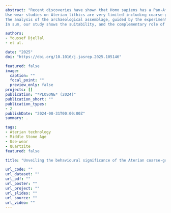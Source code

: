 ```yaml
---
abstract: "Recent discoveries have shown that Homo sapiens has a Pan-African origin, and North Africa has been an important region for the development and expansion of its biological and cultural traits. Early manifestations of Homo sapiens complex behaviour in North Africa are tied to the emergence of the Aterian culture around 150 ka BP. The Aterian repertoire includes stone, bone, and ivory tools, vegetal, animal and marine remains, as well as pigment and perforated shells for symbolic expressions. Within this cultural package, investigating the typo-technological variability observed in the stone tool assemblage is crucial to better understanding the emergence and development of Homo sapiens behaviour. However, the latter can only be fully reconstructed when complemented with the study of the tools’ function.
Use-wear studies on Aterian lithics are very limited including coarse-grained materials despite their abundance in several Aterian sequences. This study presents the results of the use-wear analysis on the quartzite assemblage from the Aterian sequence of Rhafas cave. A use-wear experimental reference collection was created, against which the diagnostic use-wear on archaeological artefacts was compared. Sequential experiments demonstrated the dynamic performance and suitability of quartzite tools when subjected to mechanical stress during working of different materials.
The analysis of the archaeological assemblage, guided by the experimental reference collection, revealed diagnostic use-wear associated with wood and bone working.
In sum, our study shows the suitability, and the complementary role of quartzite tools in the technological versatility of the Aterian groups."

authors:
- Youssef Djellal
- et al.

date: "2025"
doi: "https://doi.org/10.1016/j.jasrep.2025.105146"

featured: false
image:
  caption: ""
  focal_point: ""
  preview_only: false
projects: []
publication: "*PLOSONE* (2024)"
publication_short: ""
publication_types:
- 2
publishDate: "2024-08-31T00:00:00Z"
summary: .

tags:
- Aterian technology
- Middle Stone Age
- Use-wear
- Quartzite
featured: false

title: "Unveiling the behavioural significance of the Aterian coarse-grained lithic assemblages: Insights from use-wear analysis of Rhafas Cave, Northeast Morocco"

url_code: ""
url_dataset: ""
url_pdf: ""
url_poster: ""
url_project: ""
url_slides: ""
url_source: ""
url_video: ""
---
```


